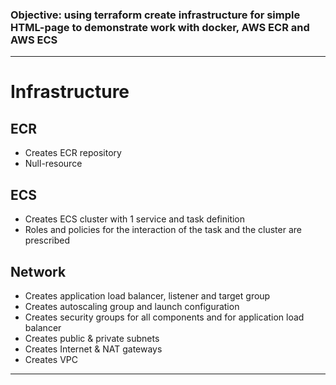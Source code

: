 <h3><b>Objective:</b> using terraform create infrastructure for simple HTML-page to demonstrate work with docker, AWS ECR and AWS ECS </h3>

<hr>

<h1>Infrastructure</h1>

<h2>ECR</h2>

- Creates ECR repository
- Null-resource 

<h2>ECS</h2>

- Creates ECS cluster with 1 service and task definition
- Roles and policies for the interaction of the task and the cluster are prescribed

<h2>Network</h2>

- Creates application load balancer, listener and target group
- Creates autoscaling group and launch configuration
- Creates security groups for all components and for application load balancer
- Creates public & private subnets
- Creates Internet & NAT gateways
- Creates VPC

<hr>